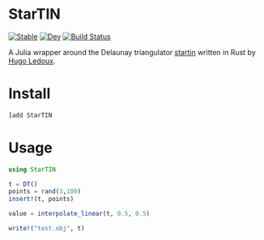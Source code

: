 # StarTIN

[![Stable](https://img.shields.io/badge/docs-stable-blue.svg)](https://evetion.github.io/StarTIN.jl/stable)
[![Dev](https://img.shields.io/badge/docs-dev-blue.svg)](https://evetion.github.io/StarTIN.jl/dev)
[![Build Status](https://github.com/evetion/StarTIN.jl/workflows/CI/badge.svg)](https://github.com/evetion/StarTIN.jl/actions)

A Julia wrapper around the Delaunay triangulator [startin](https://github.com/hugoledoux/startin) written in Rust by [Hugo Ledoux](https://3d.bk.tudelft.nl/hledoux).

# Install
```julia
]add StarTIN
```

# Usage
```julia
using StarTIN

t = DT()
points = rand(3,100)
insert!(t, points)

value = interpolate_linear(t, 0.5, 0.5)

write!("test.obj", t)
```
